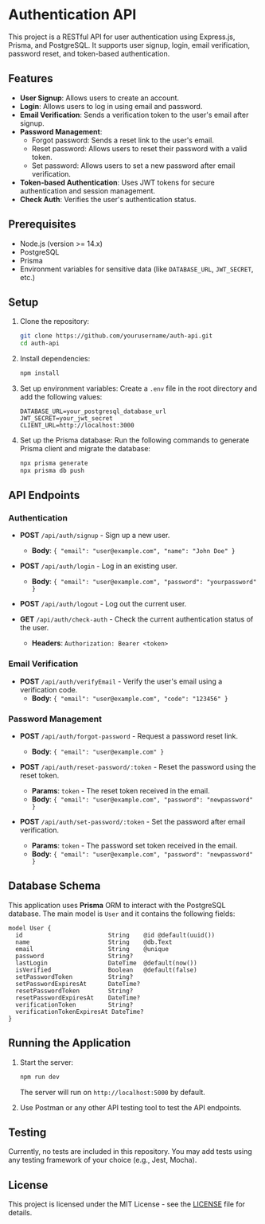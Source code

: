 # Authentication API

This project is a RESTful API for user authentication using Express.js, Prisma, and PostgreSQL. It supports user signup, login, email verification, password reset, and token-based authentication.

## Features

- **User Signup**: Allows users to create an account.
- **Login**: Allows users to log in using email and password.
- **Email Verification**: Sends a verification token to the user's email after signup.
- **Password Management**:
  - Forgot password: Sends a reset link to the user's email.
  - Reset password: Allows users to reset their password with a valid token.
  - Set password: Allows users to set a new password after email verification.
- **Token-based Authentication**: Uses JWT tokens for secure authentication and session management.
- **Check Auth**: Verifies the user's authentication status.

## Prerequisites

- Node.js (version >= 14.x)
- PostgreSQL
- Prisma
- Environment variables for sensitive data (like `DATABASE_URL`, `JWT_SECRET`, etc.)

## Setup

1. Clone the repository:
   ```bash
   git clone https://github.com/yourusername/auth-api.git
   cd auth-api
   ```

2. Install dependencies:
   ```bash
   npm install
   ```

3. Set up environment variables:
   Create a `.env` file in the root directory and add the following values:
   ```env
   DATABASE_URL=your_postgresql_database_url
   JWT_SECRET=your_jwt_secret
   CLIENT_URL=http://localhost:3000
   ```

4. Set up the Prisma database:
   Run the following commands to generate Prisma client and migrate the database:
   ```bash
   npx prisma generate
   npx prisma db push
   ```

## API Endpoints

### Authentication

- **POST** `/api/auth/signup` - Sign up a new user.
  - **Body**: `{ "email": "user@example.com", "name": "John Doe" }`
  
- **POST** `/api/auth/login` - Log in an existing user.
  - **Body**: `{ "email": "user@example.com", "password": "yourpassword" }`

- **POST** `/api/auth/logout` - Log out the current user.

- **GET** `/api/auth/check-auth` - Check the current authentication status of the user.
  - **Headers**: `Authorization: Bearer <token>`

### Email Verification

- **POST** `/api/auth/verifyEmail` - Verify the user's email using a verification code.
  - **Body**: `{ "email": "user@example.com", "code": "123456" }`

### Password Management

- **POST** `/api/auth/forgot-password` - Request a password reset link.
  - **Body**: `{ "email": "user@example.com" }`

- **POST** `/api/auth/reset-password/:token` - Reset the password using the reset token.
  - **Params**: `token` - The reset token received in the email.
  - **Body**: `{ "email": "user@example.com", "password": "newpassword" }`

- **POST** `/api/auth/set-password/:token` - Set the password after email verification.
  - **Params**: `token` - The password set token received in the email.
  - **Body**: `{ "email": "user@example.com", "password": "newpassword" }`

## Database Schema

This application uses **Prisma** ORM to interact with the PostgreSQL database. The main model is `User` and it contains the following fields:

```prisma
model User {
  id                        String    @id @default(uuid())
  name                      String    @db.Text
  email                     String    @unique
  password                  String?
  lastLogin                 DateTime  @default(now())
  isVerified                Boolean   @default(false)
  setPasswordToken          String?
  setPasswordExpiresAt      DateTime?
  resetPasswordToken        String?
  resetPasswordExpiresAt    DateTime?
  verificationToken         String?
  verificationTokenExpiresAt DateTime?
}
```

## Running the Application

1. Start the server:
   ```bash
   npm run dev
   ```
   The server will run on `http://localhost:5000` by default.

2. Use Postman or any other API testing tool to test the API endpoints.

## Testing

Currently, no tests are included in this repository. You may add tests using any testing framework of your choice (e.g., Jest, Mocha).

## License

This project is licensed under the MIT License - see the [LICENSE](LICENSE) file for details.
